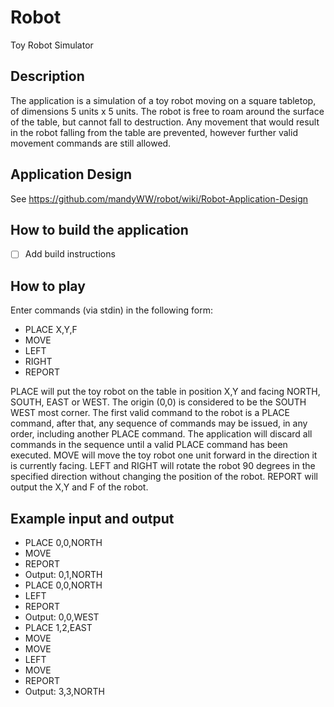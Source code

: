 # Robot
Toy Robot Simulator

## Description
The application is a simulation of a toy robot moving on a square tabletop, of dimensions 5 units x 5 units.
The robot is free to roam around the surface of the table, but cannot fall to destruction. Any movement that would result in the robot falling from the table are prevented, however further valid movement commands are still allowed.

## Application Design
See https://github.com/mandyWW/robot/wiki/Robot-Application-Design

## How to build the application
- [ ] Add build instructions

## How to play
Enter commands (via stdin) in the following form:

* PLACE X,Y,F
* MOVE
* LEFT
* RIGHT
* REPORT

PLACE will put the toy robot on the table in position X,Y and facing NORTH, SOUTH, EAST or WEST.
The origin (0,0) is considered to be the SOUTH WEST most corner.
The first valid command to the robot is a PLACE command, after that, any sequence of commands may be issued, in any order, including another PLACE command.
The application will discard all commands in the sequence until a valid PLACE command has been executed.
MOVE will move the toy robot one unit forward in the direction it is currently facing.
LEFT and RIGHT will rotate the robot 90 degrees in the specified direction without changing the position of the robot.
REPORT will output the X,Y and F of the robot. 

## Example input and output
* PLACE 0,0,NORTH
* MOVE
* REPORT
* Output: 0,1,NORTH
* PLACE 0,0,NORTH
* LEFT
* REPORT
* Output: 0,0,WEST
* PLACE 1,2,EAST
* MOVE
* MOVE
* LEFT
* MOVE
* REPORT
* Output: 3,3,NORTH
